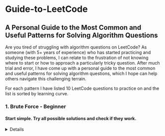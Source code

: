# Guide-to-LeetCode
## A Personal Guide to the Most Common and Useful Patterns for Solving Algorithm Questions

Are you tired of struggling with algorithm questions on LeetCode? As someone (with 5+ years of experience) who has started practicing and studying these problems, I can relate to the frustration of not knowing where to start or how to approach a particularly tricky question. After much trial and error, I have come up with a personal guide to the most common and useful patterns for solving algorithm questions, which I hope can help others navigate this challenging terrain.

For each pattern I have listed 10 LeetCode questions to practice on and the list is sorted by learning curve.


### 1. <b>Brute Force</b> - Beginner
#### Start simple. Try all possible solutions and check if they work.
<details>
Practice questions:
<p>
    <ul>
        <li>Two Sum: https://leetcode.com/problems/two-sum/</li>
        <li>Reverse Integer: https://leetcode.com/problems/reverse-integer/</li>
        <li>Palindrome Number: https://leetcode.com/problems/palindrome-number/</li>
        <li>Climbing Stairs: https://leetcode.com/problems/climbing-stairs/</li>
        <li>Valid Parentheses: https://leetcode.com/problems/valid-parentheses/</li>
        <li>Roman to Integer: https://leetcode.com/problems/roman-to-integer/</li>
        <li>Remove Duplicates from Sorted Array: https://leetcode.com/problems/remove-duplicates-from-sorted-array/</li>
        <li>Plus One: https://leetcode.com/problems/plus-one/</li>
        <li>Merge Two Sorted Lists: https://leetcode.com/problems/merge-two-sorted-lists/</li>
        <li>Maximum Subarray: https://leetcode.com/problems/maximum-subarray/</li>
    </ul>
</p>
</details>

